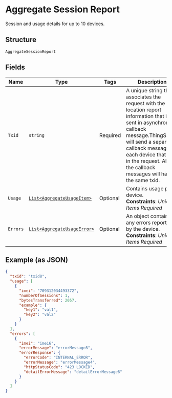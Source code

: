 
# Aggregate Session Report

Session and usage details for up to 10 devices.

## Structure

`AggregateSessionReport`

## Fields

| Name | Type | Tags | Description |
|  --- | --- | --- | --- |
| `Txid` | `string` | Required | A unique string that associates the request with the location report information that is sent in asynchronous callback message.ThingSpace will send a separate callback message for each device that was in the request. All of the callback messages will have the same txid. |
| `Usage` | [`List<AggregateUsageItem>`](../../doc/models/aggregate-usage-item.md) | Optional | Contains usage per device.<br>**Constraints**: *Unique Items Required* |
| `Errors` | [`List<AggregateUsageError>`](../../doc/models/aggregate-usage-error.md) | Optional | An object containing any errors reported by the device.<br>**Constraints**: *Unique Items Required* |

## Example (as JSON)

```json
{
  "txid": "txid8",
  "usage": [
    {
      "imei": "709312034493372",
      "numberOfSessions": 1,
      "bytesTransferred": 2057,
      "example": {
        "key1": "val1",
        "key2": "val2"
      }
    }
  ],
  "errors": [
    {
      "imei": "imei6",
      "errorMessage": "errorMessage8",
      "errorResponse": {
        "errorCode": "INTERNAL_ERROR",
        "errorMessage": "errorMessage4",
        "httpStatusCode": "423 LOCKED",
        "detailErrorMessage": "detailErrorMessage6"
      }
    }
  ]
}
```


